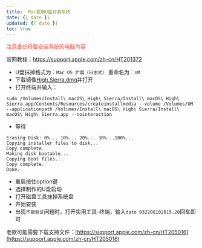 ```yaml
---
title:  Mac使用U盘安装系统
date: {{ date }}
updated: {{ date }}
toc: true
---
```



<p style="color: #F44336;">注意备份将要安装系统的电脑内容</p>

官网教程：https://support.apple.com/zh-cn/HT201372

- U盘抹掉格式为：`Mac OS 扩展（日志式）` 重命名为：`UM`
- 下载镜像[High.Sierra.dmg](http://www.pc6.com/mac/484081.html)并打开
- 打开终端并输入：

<!-- more -->

```
sudo /Volumes/Install\ macOS\ High\ Sierra/Install\ macOS\ High\ Sierra.app/Contents/Resources/createinstallmedia --volume /Volumes/UM --applicationpath /Volumes/Install\ macOS\ High\ Sierra/Install\ macOS\ High\ Sierra.app --nointeraction
```

- 等待

```
Erasing Disk: 0%... 10%... 20%... 30%...100%...
Copying installer files to disk...
Copy complete.
Making disk bootable...
Copying boot files...
Copy complete.
Done.
```
-  重启按住option键
-  选择制作的U盘启动
- 打开磁盘工具抹掉系统盘
- 开始安装
- 出现`不能验证`问题时，打开实用工具-终端，输入`date 032208102015.20`回车即可

老款可能需要下载支持文件：[https://support.apple.com/zh-cn/HT205016](https://support.apple.com/zh-cn/HT205016)

